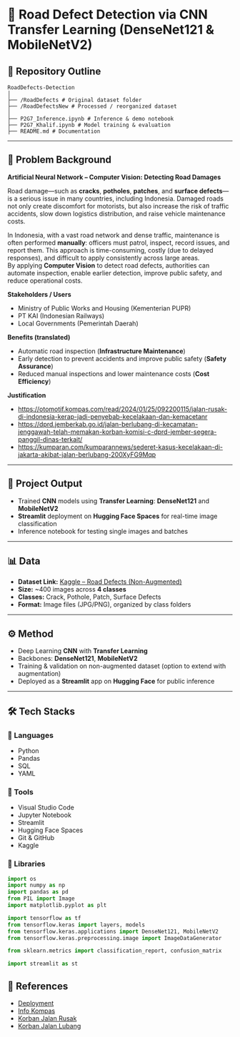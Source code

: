 # 🚧 Road Defect Detection via CNN Transfer Learning (DenseNet121 & MobileNetV2)

## 📂 Repository Outline

```
RoadDefects-Detection
│
├── /RoadDefects # Original dataset folder
├── /RoadDefectsNew # Processed / reorganized dataset
│
├── P2G7_Inference.ipynb # Inference & demo notebook
├── P2G7_Khalif.ipynb # Model training & evaluation
├── README.md # Documentation
```

---

## 📌 Problem Background
**Artificial Neural Network – Computer Vision: Detecting Road Damages**

Road damage—such as **cracks**, **potholes**, **patches**, and **surface defects**—is a serious issue in many countries, including Indonesia. Damaged roads not only create discomfort for motorists, but also increase the risk of traffic accidents, slow down logistics distribution, and raise vehicle maintenance costs.

In Indonesia, with a vast road network and dense traffic, maintenance is often performed **manually**: officers must patrol, inspect, record issues, and report them. This approach is time-consuming, costly (due to delayed responses), and difficult to apply consistently across large areas.  
By applying **Computer Vision** to detect road defects, authorities can automate inspection, enable earlier detection, improve public safety, and reduce operational costs.

**Stakeholders / Users**
- Ministry of Public Works and Housing (Kementerian PUPR)  
- PT KAI (Indonesian Railways)  
- Local Governments (Pemerintah Daerah)

**Benefits (translated)**
- Automatic road inspection (**Infrastructure Maintenance**)  
- Early detection to prevent accidents and improve public safety (**Safety Assurance**)  
- Reduced manual inspections and lower maintenance costs (**Cost Efficiency**)  

**Justification**
- https://otomotif.kompas.com/read/2024/01/25/092200115/jalan-rusak-di-indonesia-kerap-jadi-penyebab-kecelakaan-dan-kemacetanr  
- https://dprd.jemberkab.go.id/jalan-berlubang-di-kecamatan-jenggawah-telah-memakan-korban-komisi-c-dprd-jember-segera-panggil-dinas-terkait/  
- https://kumparan.com/kumparannews/sederet-kasus-kecelakaan-di-jakarta-akibat-jalan-berlubang-200XyFG9Mqp

---

## 🎯 Project Output
- Trained **CNN** models using **Transfer Learning**: **DenseNet121** and **MobileNetV2**  
- **Streamlit** deployment on **Hugging Face Spaces** for real-time image classification  
- Inference notebook for testing single images and batches  

---

## 📊 Data
- **Dataset Link:** [Kaggle – Road Defects (Non-Augmented)](https://www.kaggle.com/datasets/patelmihir/road-defects-nonaugmented)  
- **Size:** ~400 images across **4 classes**  
- **Classes:** Crack, Pothole, Patch, Surface Defects  
- **Format:** Image files (JPG/PNG), organized by class folders  

---

## ⚙️ Method
- Deep Learning **CNN** with **Transfer Learning**  
- Backbones: **DenseNet121**, **MobileNetV2**  
- Training & validation on non-augmented dataset (option to extend with augmentation)  
- Deployed as a **Streamlit** app on **Hugging Face** for public inference  

---

## 🛠️ Tech Stacks

### 🔹 Languages
- Python  
- Pandas  
- SQL  
- YAML  

### 🔹 Tools
- Visual Studio Code  
- Jupyter Notebook  
- Streamlit  
- Hugging Face Spaces  
- Git & GitHub  
- Kaggle  

### 🔹 Libraries
```python
import os
import numpy as np
import pandas as pd
from PIL import Image
import matplotlib.pyplot as plt

import tensorflow as tf
from tensorflow.keras import layers, models
from tensorflow.keras.applications import DenseNet121, MobileNetV2
from tensorflow.keras.preprocessing.image import ImageDataGenerator

from sklearn.metrics import classification_report, confusion_matrix

import streamlit as st
```


## 📖 References
- [Deployment](https://huggingface.co/spaces/Khal969/RoadDetectionDeployment)
- [Info Kompas](https://otomotif.kompas.com/read/2024/01/25/092200115/jalan-rusak-di-indonesia-kerap-jadi-penyebab-kecelakaan-dan-kemacetanr)
- [Korban Jalan Rusak](https://dprd.jemberkab.go.id/jalan-berlubang-di-kecamatan-jenggawah-telah-memakan-korban-komisi-c-dprd-jember-segera-panggil-dinas-terkait/)
- [Korban Jalan Lubang](https://kumparan.com/kumparannews/sederet-kasus-kecelakaan-di-jakarta-akibat-jalan-berlubang-200XyFG9Mqp)

